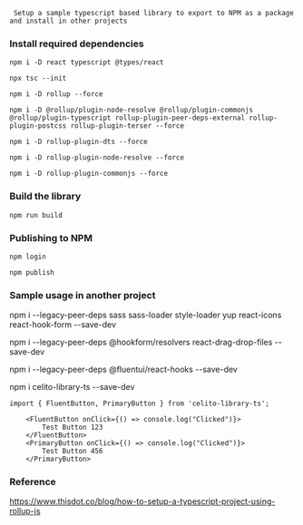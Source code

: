 
` Setup a sample typescript based library to export to NPM as a package and install in other projects`

### Install required dependencies

`npm i -D react typescript @types/react`

`npx tsc --init`

`npm i -D rollup --force`

`npm i -D @rollup/plugin-node-resolve @rollup/plugin-commonjs @rollup/plugin-typescript rollup-plugin-peer-deps-external rollup-plugin-postcss rollup-plugin-terser --force`

`npm i -D rollup-plugin-dts --force`

`npm i -D rollup-plugin-node-resolve --force`

`npm i -D rollup-plugin-commonjs --force`

### Build the library

`npm run build`

### Publishing to NPM

`npm login`

`npm publish`


### Sample usage in another project

npm i --legacy-peer-deps sass sass-loader style-loader yup react-icons react-hook-form --save-dev

npm i --legacy-peer-deps @hookform/resolvers react-drag-drop-files --save-dev

npm i --legacy-peer-deps @fluentui/react-hooks --save-dev

npm i celito-library-ts --save-dev

`import { FluentButton, PrimaryButton } from 'celito-library-ts';`

```
    <FluentButton onClick={() => console.log("Clicked")}>
        Test Button 123
    </FluentButton>
    <PrimaryButton onClick={() => console.log("Clicked")}>
        Test Button 456
    </PrimaryButton>

```


### Reference

https://www.thisdot.co/blog/how-to-setup-a-typescript-project-using-rollup-js